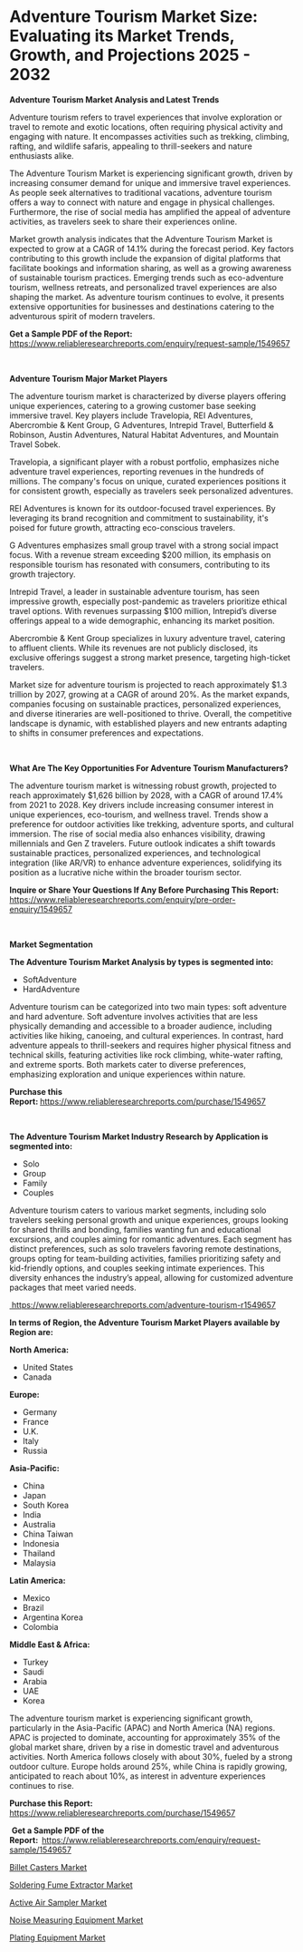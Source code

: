<p><h1>Adventure Tourism Market Size: Evaluating its Market Trends, Growth, and Projections 2025 - 2032</h1></p><p><strong>Adventure Tourism Market Analysis and Latest Trends</strong></p>
<p><p>Adventure tourism refers to travel experiences that involve exploration or travel to remote and exotic locations, often requiring physical activity and engaging with nature. It encompasses activities such as trekking, climbing, rafting, and wildlife safaris, appealing to thrill-seekers and nature enthusiasts alike.</p><p>The Adventure Tourism Market is experiencing significant growth, driven by increasing consumer demand for unique and immersive travel experiences. As people seek alternatives to traditional vacations, adventure tourism offers a way to connect with nature and engage in physical challenges. Furthermore, the rise of social media has amplified the appeal of adventure activities, as travelers seek to share their experiences online.</p><p>Market growth analysis indicates that the Adventure Tourism Market is expected to grow at a CAGR of 14.1% during the forecast period. Key factors contributing to this growth include the expansion of digital platforms that facilitate bookings and information sharing, as well as a growing awareness of sustainable tourism practices. Emerging trends such as eco-adventure tourism, wellness retreats, and personalized travel experiences are also shaping the market. As adventure tourism continues to evolve, it presents extensive opportunities for businesses and destinations catering to the adventurous spirit of modern travelers.</p></p>
<p><strong>Get a Sample PDF of the Report:&nbsp;</strong> <a href="https://www.reliableresearchreports.com/enquiry/request-sample/1549657?utm_campaign=112&utm_medium=2&utm_source=Github&utm_content=ia&utm_term=16022025&utm_id=adventure-tourism">https://www.reliableresearchreports.com/enquiry/request-sample/1549657</a></p>
<p>&nbsp;</p>
<p><strong>Adventure Tourism Major Market Players</strong></p>
<p><p>The adventure tourism market is characterized by diverse players offering unique experiences, catering to a growing customer base seeking immersive travel. Key players include Travelopia, REI Adventures, Abercrombie & Kent Group, G Adventures, Intrepid Travel, Butterfield & Robinson, Austin Adventures, Natural Habitat Adventures, and Mountain Travel Sobek.</p><p>Travelopia, a significant player with a robust portfolio, emphasizes niche adventure travel experiences, reporting revenues in the hundreds of millions. The company's focus on unique, curated experiences positions it for consistent growth, especially as travelers seek personalized adventures.</p><p>REI Adventures is known for its outdoor-focused travel experiences. By leveraging its brand recognition and commitment to sustainability, it's poised for future growth, attracting eco-conscious travelers. </p><p>G Adventures emphasizes small group travel with a strong social impact focus. With a revenue stream exceeding $200 million, its emphasis on responsible tourism has resonated with consumers, contributing to its growth trajectory.</p><p>Intrepid Travel, a leader in sustainable adventure tourism, has seen impressive growth, especially post-pandemic as travelers prioritize ethical travel options. With revenues surpassing $100 million, Intrepid’s diverse offerings appeal to a wide demographic, enhancing its market position.</p><p>Abercrombie & Kent Group specializes in luxury adventure travel, catering to affluent clients. While its revenues are not publicly disclosed, its exclusive offerings suggest a strong market presence, targeting high-ticket travelers.</p><p>Market size for adventure tourism is projected to reach approximately $1.3 trillion by 2027, growing at a CAGR of around 20%. As the market expands, companies focusing on sustainable practices, personalized experiences, and diverse itineraries are well-positioned to thrive. Overall, the competitive landscape is dynamic, with established players and new entrants adapting to shifts in consumer preferences and expectations.</p></p>
<p>&nbsp;</p>
<p><strong>What Are The Key Opportunities For Adventure Tourism Manufacturers?</strong></p>
<p><p>The adventure tourism market is witnessing robust growth, projected to reach approximately $1,626 billion by 2028, with a CAGR of around 17.4% from 2021 to 2028. Key drivers include increasing consumer interest in unique experiences, eco-tourism, and wellness travel. Trends show a preference for outdoor activities like trekking, adventure sports, and cultural immersion. The rise of social media also enhances visibility, drawing millennials and Gen Z travelers. Future outlook indicates a shift towards sustainable practices, personalized experiences, and technological integration (like AR/VR) to enhance adventure experiences, solidifying its position as a lucrative niche within the broader tourism sector.</p></p>
<p><strong>Inquire or Share Your Questions If Any Before Purchasing This Report:</strong> <a href="https://www.reliableresearchreports.com/enquiry/pre-order-enquiry/1549657?utm_campaign=112&utm_medium=2&utm_source=Github&utm_content=ia&utm_term=16022025&utm_id=adventure-tourism">https://www.reliableresearchreports.com/enquiry/pre-order-enquiry/1549657</a></p>
<p>&nbsp;</p>
<p><strong>Market Segmentation</strong></p>
<p><strong>The Adventure Tourism Market Analysis by types is segmented into:</strong></p>
<p><ul><li>SoftAdventure</li><li>HardAdventure</li></ul></p>
<p><p>Adventure tourism can be categorized into two main types: soft adventure and hard adventure. Soft adventure involves activities that are less physically demanding and accessible to a broader audience, including activities like hiking, canoeing, and cultural experiences. In contrast, hard adventure appeals to thrill-seekers and requires higher physical fitness and technical skills, featuring activities like rock climbing, white-water rafting, and extreme sports. Both markets cater to diverse preferences, emphasizing exploration and unique experiences within nature.</p></p>
<p><strong>Purchase this Report:&nbsp;</strong><a href="https://www.reliableresearchreports.com/purchase/1549657?utm_campaign=112&utm_medium=2&utm_source=Github&utm_content=ia&utm_term=16022025&utm_id=adventure-tourism">https://www.reliableresearchreports.com/purchase/1549657</a></p>
<p>&nbsp;</p>
<p><strong>The Adventure Tourism Market Industry Research by Application is segmented into:</strong></p>
<p><ul><li>Solo</li><li>Group</li><li>Family</li><li>Couples</li></ul></p>
<p><p>Adventure tourism caters to various market segments, including solo travelers seeking personal growth and unique experiences, groups looking for shared thrills and bonding, families wanting fun and educational excursions, and couples aiming for romantic adventures. Each segment has distinct preferences, such as solo travelers favoring remote destinations, groups opting for team-building activities, families prioritizing safety and kid-friendly options, and couples seeking intimate experiences. This diversity enhances the industry’s appeal, allowing for customized adventure packages that meet varied needs.</p></p>
<p><a href="https://www.reliableresearchreports.com/adventure-tourism-r1549657?utm_campaign=112&utm_medium=2&utm_source=Github&utm_content=ia&utm_term=16022025&utm_id=adventure-tourism">&nbsp;https://www.reliableresearchreports.com/adventure-tourism-r1549657</a></p>
<p><strong>In terms of Region, the Adventure Tourism Market Players available by Region are:</strong></p>
<p>
    <p> <strong> North America: </strong>
        <ul>
            <li>United States</li>
            <li>Canada</li>
        </ul>
        </p> 
    <p> <strong> Europe: </strong>
        <ul>
            <li>Germany</li>
            <li>France</li>
            <li>U.K.</li>
            <li>Italy</li>
            <li>Russia</li>
        </ul>
        </p> 
    <p> <strong> Asia-Pacific: </strong>
        <ul>
            <li>China</li>
            <li>Japan</li>
            <li>South Korea</li>
            <li>India</li>
            <li>Australia</li>
            <li>China Taiwan</li>
            <li>Indonesia</li>
            <li>Thailand</li>
            <li>Malaysia</li>
        </ul>
        </p> 
    <p> <strong> Latin America: </strong>
        <ul>
            <li>Mexico</li>
            <li>Brazil</li>
            <li>Argentina Korea</li>
            <li>Colombia</li>
        </ul>
        </p> 
    <p> <strong> Middle East & Africa: </strong>
        <ul>
            <li>Turkey</li>
            <li>Saudi</li>
            <li>Arabia</li>
            <li>UAE</li>
            <li>Korea</li>
        </ul>
    </p>
    </p>
<p><p>The adventure tourism market is experiencing significant growth, particularly in the Asia-Pacific (APAC) and North America (NA) regions. APAC is projected to dominate, accounting for approximately 35% of the global market share, driven by a rise in domestic travel and adventurous activities. North America follows closely with about 30%, fueled by a strong outdoor culture. Europe holds around 25%, while China is rapidly growing, anticipated to reach about 10%, as interest in adventure experiences continues to rise.</p></p>
<p><strong>Purchase this Report: </strong><a href="https://www.reliableresearchreports.com/purchase/1549657?utm_campaign=112&utm_medium=2&utm_source=Github&utm_content=ia&utm_term=16022025&utm_id=adventure-tourism">https://www.reliableresearchreports.com/purchase/1549657</a></p>
<p>&nbsp;<strong>Get a Sample PDF of the Report:&nbsp;&nbsp;</strong><a href="https://www.reliableresearchreports.com/enquiry/request-sample/1549657?utm_campaign=112&utm_medium=2&utm_source=Github&utm_content=ia&utm_term=16022025&utm_id=adventure-tourism">https://www.reliableresearchreports.com/enquiry/request-sample/1549657</a></p>
<p><strong></strong></p>
<p><p><a href="https://github.com/deyniphytic/Market-Research-Report-List-1/blob/main/billet-casters-market.md?utm_campaign=112&utm_medium=2&utm_source=Github&utm_content=ia&utm_term=16022025&utm_id=adventure-tourism">Billet Casters Market</a></p><p><a href="https://github.com/curinbucan9/Market-Research-Report-List-1/blob/main/soldering-fume-extractor-market.md?utm_campaign=112&utm_medium=2&utm_source=Github&utm_content=ia&utm_term=16022025&utm_id=adventure-tourism">Soldering Fume Extractor Market</a></p><p><a href="https://github.com/haaszgettre6/Market-Research-Report-List-1/blob/main/active-air-sampler-market.md?utm_campaign=112&utm_medium=2&utm_source=Github&utm_content=ia&utm_term=16022025&utm_id=adventure-tourism">Active Air Sampler Market</a></p><p><a href="https://github.com/qetelosooya/Market-Research-Report-List-1/blob/main/noise-measuring-equipment-market.md?utm_campaign=112&utm_medium=2&utm_source=Github&utm_content=ia&utm_term=16022025&utm_id=adventure-tourism">Noise Measuring Equipment Market</a></p><p><a href="https://github.com/zanoligarav/Market-Research-Report-List-1/blob/main/plating-equipment-market.md?utm_campaign=112&utm_medium=2&utm_source=Github&utm_content=ia&utm_term=16022025&utm_id=adventure-tourism">Plating Equipment Market</a></p></p>
